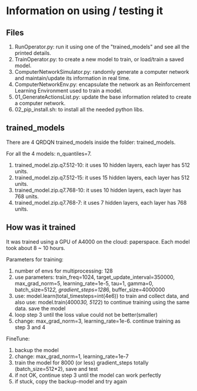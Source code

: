 # Information on using / testing it

## Files

1. RunOperator.py: run it using one of the "trained_models" and see all the printed details.
2. TrainOperator.py: to create a new model to train, or load/train a saved model.
3. ComputerNetworkSimulator.py: randomly generate a computer network and maintain/update its information in real time.
4. ComputerNetworkEnv.py: encapsulate the network as an Reinforcement Learning Environment used to train a model.
5. 01_GenerateActionsList.py: update the base information related to create a computer network.
6. 02_pip_install.sh: to install all the needed python libs.

## trained_models

There are 4 QRDQN trained_models inside the folder: trained_models.

For all the 4 models: n_quantiles=7.

1. trained_model.zip.q7.512-10: it uses 10 hidden layers, each layer has 512 units.
2. trained_model.zip.q7.512-15: it uses 15 hidden layers, each layer has 512 units.
3. trained_model.zip.q7.768-10: it uses 10 hidden layers, each layer has 768 units.
4. trained_model.zip.q7.768-7: it uses 7 hidden layers, each layer has 768 units.

## How was it trained

It was trained using a GPU of A4000 on the cloud: paperspace. Each model took about 8 ~ 10 hours.

Parameters for training:

1. number of envs for multiprocessing: 128
2. use parameters: train_freq=1024, target_update_interval=350000, max_grad_norm=5, learning_rate=1e-5, tau=1, gamma=0, batch_size=512*2, gradient_steps=128*6, buffer_size=4000000
3. use: model.learn(total_timesteps=int(4e6)) to train and collect data, and also use: model.train(4000*30, 512*2) to continue training using the same data. save the model
4. loop step 3 until the loss value could not be better(smaller)
5. change: max_grad_norm=3, learning_rate=1e-6. continue training as step 3 and 4

FineTune:

1. backup the model
2. change: max_grad_norm=1, learning_rate=1e-7
3. train the model for 8000 (or less) gradient_steps totally (batch_size=512*2), save and test
4. if not OK, continue step 3 until the model can work perfectly
5. if stuck, copy the backup-model and try again
